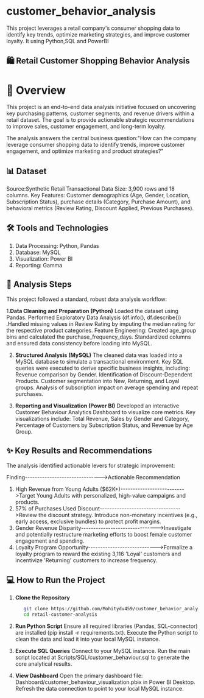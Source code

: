# customer_behavior_analysis
This project leverages a retail company's consumer shopping data to identify key trends, optimize marketing strategies, and improve customer loyalty. It using Python,SQL and PowerBI


## 🛍️ Retail Customer Shopping Behavior Analysis

# 🌟 Overview
This project is an end-to-end data analysis initiative focused on uncovering key purchasing patterns, customer segments, and revenue drivers within a retail dataset. The goal is to provide actionable strategic recommendations to improve sales, customer engagement, and long-term loyalty.

The analysis answers the central business question:"How can the company leverage consumer shopping data to identify trends, improve customer engagement, and optimize marketing and product strategies?"

## 📊 Dataset

Source:Synthetic Retail Transactional Data
Size: 3,900 rows and 18 columns.
Key Features: Customer demographics (Age, Gender, Location, Subscription Status), purchase details (Category, Purchase Amount), and behavioral metrics (Review Rating, Discount Applied, Previous Purchases).

## 🛠️ Tools and Technologies
1. Data Processing:
   Python, Pandas
2. Database:
   MySQL
3. Visualization:
   Power BI
4. Reporting:
   Gamma
   
## 🚀 Analysis Steps

This project followed a standard, robust data analysis workflow:

1.**Data Cleaning and Preparation (Python)**
   Loaded the dataset using Pandas.
   Performed Exploratory Data Analysis (df.info(), df.describe())
   .Handled missing values in Review Rating by imputing the median rating for the respective product categories.
   Feature Engineering: Created age_group bins and calculated the purchase_frequency_days.
   Standardized columns and ensured data consistency before loading into MySQL.
   
2. **Structured Analysis (MySQL)**
   The cleaned data was loaded into a MySQL database to simulate a transactional environment. Key SQL queries were executed to derive specific business insights,
   including:
   Revenue comparison by Gender.
   Identification of Discount-Dependent Products.
   Customer segmentation into New, Returning, and Loyal groups.
   Analysis of subscription impact on average spending and repeat purchases.
   
3. **Reporting and Visualization (Power BI)**
   Developed an interactive Customer Behaviour Analytics Dashboard to visualize core metrics.
   Key visualizations include: Total Revenue, Sales by Gender and Category, Percentage of Customers by Subscription Status, and Revenue by Age Group.

## ✨ Key Results and Recommendations

The analysis identified actionable levers for strategic improvement:

Finding------------------------------->Actionable Recommendation
1. High Revenue from Young Adults ($62K+)-------------------------->Target Young Adults with personalized, high-value campaigns and products.
2. 57% of Purchases Used Discount--------------------------------->Review the discount strategy. Introduce non-monetary incentives (e.g., early access, exclusive bundles) to protect profit margins.
3. Gender Revenue Disparity------------------------------->Investigate and potentially restructure marketing efforts to boost female customer engagement and spending.
4. Loyalty Program Opportunity---------------------------->Formalize a loyalty program to reward the existing 3,116 'Loyal' customers and incentivize 'Returning' customers to increase frequency.
  
  
## 💻 How to Run the Project

1. **Clone the Repository**
   ```bash
      git clone https://github.com/Mohitydv459/customer_behavior_analysis.git
      cd retail-customer-analysis
   ```
   
2. **Run Python Script**
   Ensure all required libraries (Pandas, SQL-connector) are installed (pip install -r requirements.txt).
   Execute the Python script to clean the data and load it into your local MySQL instance.
   
3. **Execute SQL Queries**
   Connect to your MySQL instance.
   Run the main script located at Scripts/SQL/customer_behaviour.sql to generate the core analytical results.
   
4. **View Dashboard**
   Open the primary dashboard file: Dashboard/customer_behaviour_visualization.pbix in Power BI Desktop.
   Refresh the data connection to point to your local MySQL instance.


